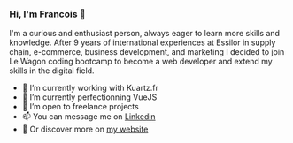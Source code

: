 ### Hi, I'm Francois 👋

I'm a curious and enthusiast person, always eager to learn more skills and knowledge. 
After 9 years of international experiences at Essilor in supply chain, e-commerce, business development, and marketing I decided to join Le Wagon coding bootcamp to become a web developer and extend my skills in the digital field.

- 🔭 I’m currently working with Kuartz.fr
- 🌱 I’m currently perfectionning VueJS
- 👯 I’m open to freelance projects
- 📫 You can message me on [Linkedin](https://www.linkedin.com/in/francois-dumas-lattaque/)
- 📖 Or discover more on [my website](https://fdlab.netlify.app/projects)
